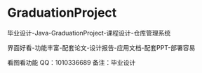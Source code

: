 # GraduationProject
毕业设计-Java-GraduationProject-课程设计-仓库管理系统

界面好看-功能丰富-配套论文-设计报告-应用文档-配套PPT-部署容易

看图看功能 QQ：1010336689  备注：毕业设计
